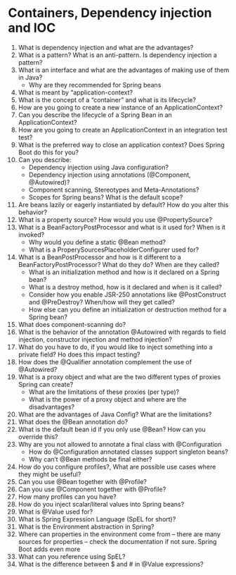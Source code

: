 # Containers, Dependency injection and IOC
1. What is dependency injection and what are the advantages?
1. What is a pattern? What is an anti-pattern. Is dependency injection a pattern?
1. What is an interface and what are the advantages of making use of them in Java?
    * Why are they recommended for Spring beans
1. What is meant by “application-context?
1. What is the concept of a “container” and what is its lifecycle?
1. How are you going to create a new instance of an ApplicationContext?
1. Can you describe the lifecycle of a Spring Bean in an ApplicationContext?
1. How are you going to create an ApplicationContext in an integration test test?
1. What is the preferred way to close an application context? Does Spring Boot do this for you?
1. Can you describe:
    * Dependency injection using Java configuration?
    * Dependency injection using annotations (@Component, @Autowired)?
    * Component scanning, Stereotypes and Meta-Annotations?
    * Scopes for Spring beans? What is the default scope?
1. Are beans lazily or eagerly instantiated by default? How do you alter this behavior?
1. What is a property source? How would you use @PropertySource?
1. What is a BeanFactoryPostProcessor and what is it used for? When is it invoked?
    * Why would you define a static @Bean method?
    * What is a ProperySourcesPlaceholderConfigurer used for?
1. What is a BeanPostProcessor and how is it different to a BeanFactoryPostProcessor? What do they do? When are they called?
    * What is an initialization method and how is it declared on a Spring bean?
    * What is a destroy method, how is it declared and when is it called?
    * Consider how you enable JSR-250 annotations like @PostConstruct and @PreDestroy? When/how will they get called?
    * How else can you define an initialization or destruction method for a Spring bean?
1. What does component-scanning do?
1. What is the behavior of the annotation @Autowired with regards to field injection, constructor injection and method injection?
1. What do you have to do, if you would like to inject something into a private field? Ho does this impact testing?
1. How does the @Qualifier annotation complement the use of @Autowired?
20. What is a proxy object and what are the two different types of proxies Spring can create?
    * What are the limitations of these proxies (per type)?
    * What is the power of a proxy object and where are the disadvantages?
1. What are the advantages of Java Config? What are the limitations?
1. What does the @Bean annotation do? 
1. What is the default bean id if you only use @Bean? How can you override this?
24. Why are you not allowed to annotate a final class with @Configuration
    * How do @Configuration annotated classes support singleton beans? 
    * Why can’t @Bean methods be final either?
1. How do you configure profiles?, What are possible use cases where they might be useful?
1. Can you use @Bean together with @Profile?
1. Can you use @Component together with @Profile?
1. How many profiles can you have?
1. How do you inject scalar/literal values into Spring beans?
1. What is @Value used for?
1. What is Spring Expression Language (SpEL for short)?
1. What is the Environment abstraction in Spring?
1. Where can properties in the environment come from – there are many sources for properties – check the documentation if not sure. Spring Boot adds even more
1. What can you reference using SpEL?
1. What is the difference between $ and # in @Value expressions?
